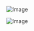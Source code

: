 ![Image](https://github.com/user-attachments/assets/43b93944-0579-4bf1-9327-89bd95f84a9d)

![Image](https://github.com/user-attachments/assets/295de139-aed7-4d37-b4a8-06752b385b17)
